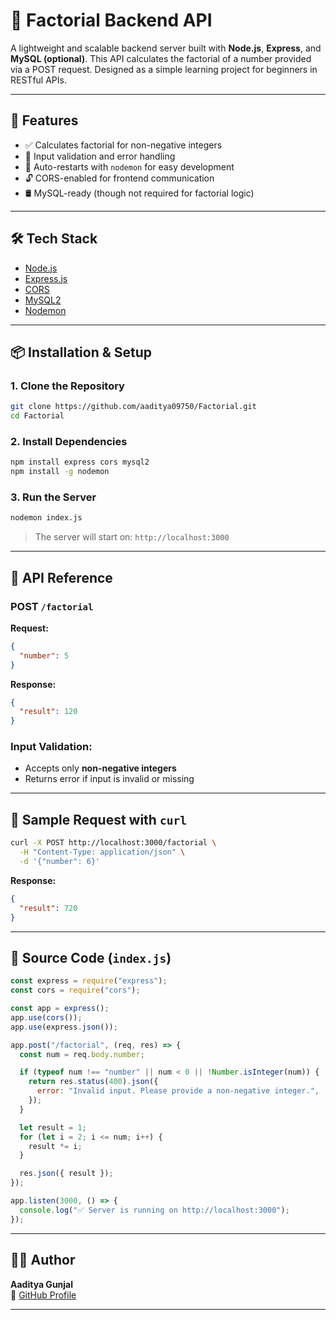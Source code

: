 # 🧮 Factorial Backend API

A lightweight and scalable backend server built with **Node.js**, **Express**, and **MySQL (optional)**. This API calculates the factorial of a number provided via a POST request. Designed as a simple learning project for beginners in RESTful APIs.

---

## 🚀 Features

- ✅ Calculates factorial for non-negative integers
- 🧾 Input validation and error handling
- 🔄 Auto-restarts with `nodemon` for easy development
- 🔓 CORS-enabled for frontend communication
- 🛢️ MySQL-ready (though not required for factorial logic)

---

## 🛠️ Tech Stack

- [Node.js](https://nodejs.org/)
- [Express.js](https://expressjs.com/)
- [CORS](https://www.npmjs.com/package/cors)
- [MySQL2](https://www.npmjs.com/package/mysql2)
- [Nodemon](https://www.npmjs.com/package/nodemon)

---

## 📦 Installation & Setup

### 1. Clone the Repository

```bash
git clone https://github.com/aaditya09750/Factorial.git
cd Factorial
```

### 2. Install Dependencies

```bash
npm install express cors mysql2
npm install -g nodemon
```

### 3. Run the Server

```bash
nodemon index.js
```

> The server will start on: `http://localhost:3000`

---

## 📡 API Reference

### POST `/factorial`

**Request:**

```json
{
  "number": 5
}
```

**Response:**

```json
{
  "result": 120
}
```

### Input Validation:

- Accepts only **non-negative integers**
- Returns error if input is invalid or missing

---

## 🔁 Sample Request with `curl`

```bash
curl -X POST http://localhost:3000/factorial \
  -H "Content-Type: application/json" \
  -d '{"number": 6}'
```

**Response:**
```json
{
  "result": 720
}
```

---

## 📄 Source Code (`index.js`)

```js
const express = require("express");
const cors = require("cors");

const app = express();
app.use(cors());
app.use(express.json());

app.post("/factorial", (req, res) => {
  const num = req.body.number;

  if (typeof num !== "number" || num < 0 || !Number.isInteger(num)) {
    return res.status(400).json({
      error: "Invalid input. Please provide a non-negative integer.",
    });
  }

  let result = 1;
  for (let i = 2; i <= num; i++) {
    result *= i;
  }

  res.json({ result });
});

app.listen(3000, () => {
  console.log("✅ Server is running on http://localhost:3000");
});
```

---

## 👨‍💻 Author

**Aaditya Gunjal**  
🔗 [GitHub Profile](https://github.com/aaditya09750)

---

